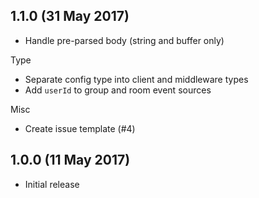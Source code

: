 ## 1.1.0 (31 May 2017)

* Handle pre-parsed body (string and buffer only)

Type

* Separate config type into client and middleware types
* Add `userId` to group and room event sources

Misc

* Create issue template (#4)

## 1.0.0 (11 May 2017)

* Initial release
